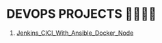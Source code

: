 # DEVOPS PROJECTS 🚀👨🏻‍💻

1. [Jenkins_CICI_With_Ansible_Docker_Node](1_Jenkins_CICI_With_Ansible_Docker_Node)
